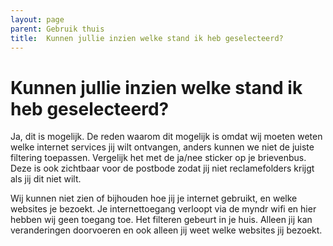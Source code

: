 ```yaml
---
layout: page
parent: Gebruik thuis
title:  Kunnen jullie inzien welke stand ik heb geselecteerd? 
---
```


# Kunnen jullie inzien welke stand ik heb geselecteerd?

Ja, dit is mogelijk. De reden waarom dit mogelijk is omdat wij moeten weten welke internet services jij wilt ontvangen, anders kunnen we niet de juiste filtering toepassen. Vergelijk het met de ja/nee sticker op je brievenbus. Deze is ook zichtbaar voor de postbode zodat jij niet reclamefolders krijgt als jij dit niet wilt.

Wij kunnen niet zien of bijhouden hoe jij je internet gebruikt, en welke websites je bezoekt. Je internettoegang verloopt via de myndr wifi en hier hebben wij geen toegang toe. Het filteren gebeurt in je huis. Alleen jij kan veranderingen doorvoeren en ook alleen jij weet welke websites jij bezoekt. 



